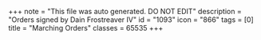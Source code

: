 +++
note = "This file was auto generated. DO NOT EDIT"
description = "Orders signed by Dain Frostreaver IV"
id = "1093"
icon = "866"
tags = [0]
title = "Marching Orders"
classes = 65535
+++
